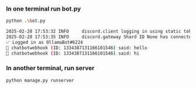 ### In one terminal run bot.py

```bash
python .\bot.py

2025-02-28 17:53:32 INFO     discord.client logging in using static token
2025-02-28 17:53:35 INFO     discord.gateway Shard ID None has connected to Gateway (Session ID: 749...a8b).
✅ Logged in as OllamaBot#6224
📩 chatbotwebhook (ID: 1334387131166101546) said: hello
📩 chatbotwebhook (ID: 1334387131166101546) said: hi
```

### In another terminal, run server

```bash
python manage.py runserver
```
